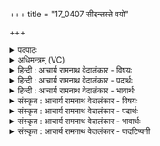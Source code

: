 +++
title = "17_0407 सीदन्तस्ते वयो"

+++
<details><summary>पदपाठः</summary>

सी꣡द꣢꣯न्तः। ते꣣। व꣡यः꣢꣯। य꣡था꣢꣯। गो꣡श्री꣢꣯ते। गो। श्री꣣ते। म꣡धौ꣢꣯। म꣣दिरे꣢। वि꣣व꣡क्ष꣢णे। अ꣣भि꣢। त्वाम्। इ꣣न्द्र। नोनुमः। ४०७।
</details>

<details><summary>अधिमन्त्रम् (VC)</summary>

- इन्द्रः
- सौभरिः काण्वः
- ककुप्
- ऋषभः
- ऐन्द्रं काण्डम्
</details>

<details><summary>हिन्दी : आचार्य रामनाथ वेदालंकार - विषयः</summary>

अगले मन्त्र में पक्षी के दृष्टान्त से परमेश्वर की स्तुति का विषय वर्णित है।
</details>

<details><summary>हिन्दी : आचार्य रामनाथ वेदालंकार - पदार्थः</summary>

पदार्थान्वय -  हे (इन्द्र) मधुवर्षक परमेश्वर ! (वयः यथा) पक्षियों के समान अर्थात् जैसे जलचर पक्षी जलाशय में एकत्र होते हैं वैसे, हम (ते) आपके (गोश्रीते) गोदुग्ध के समान पवित्र अन्तःप्रकाश से मिश्रित, (मदिरे) हर्षजनक, (विवक्षणे) मुक्ति प्राप्त करानेवाले (मधौ) आनन्दरूप सोमरस में (सीदन्तः) समवेत होकर बैठते हुए (त्वाम् अभि) आपको लक्ष्य करके (नोनुमः) अतिशय पुनः-पुनः स्तुति करते हैं ॥९॥ इस मन्त्र में उपमालङ्कार है ॥९॥
</details>

<details><summary>हिन्दी : आचार्य रामनाथ वेदालंकार - भावार्थः</summary>

भावार्थ -  जल-पक्षी जैसे जल के ऊपर मिलकर बैठते हैं और क्रें क्रें करते हैं, वैसे ही प्रेमरसघन परमात्मा के आनन्दरस में समवेत होकर उसके उपासक लोग उसे लक्ष्य कर पुनः- पुनः स्तुतिगीत गाते हैं। जैसे सोमरस में गाय का दूध मिलाया जाता है, वैसे ही परमात्मा के आनन्दरस में दिव्यप्रकाश का संमिश्रण है, यह जानना चाहिए ॥९॥
</details>

<details><summary>संस्कृत : आचार्य रामनाथ वेदालंकार - विषयः</summary>

अथ पक्षिदृष्टान्तेन परमेशस्तुतिविषयमाह।
</details>

<details><summary>संस्कृत : आचार्य रामनाथ वेदालंकार - पदार्थः</summary>

पदार्थान्वय -  हे (इन्द्र) मधुवर्षक परमेश ! (वयः२ यथा) पक्षिण इव। वयः इति ‘वि’ शब्दस्य प्रथमाबहुवचनम्। यथा जलचराः पक्षिणो जलाशये समवेता भवन्ति तद्वदित्यर्थः, वयम् (ते) तव (गोश्रीते३) गोपयसा इव पवित्रेण अन्तःप्रकाशेन मिश्रिते (मदिरे) हर्षजनके (विवक्षणे४) मुक्तिप्रापके। वि पूर्वाद् वह धातोरिदं रूपम्। (मधौ) आनन्दरूपे सोमरसे (सीदन्तः) समवेत्य उपविशन्तः (त्वाम् अभि) त्वामभिलक्ष्य (नोनुमः) अतिशयेन पुनः पुनः स्तुमः। णु स्तुतौ धातोर्यङ्लुगन्तोऽयं प्रयोगः ॥९॥ अत्रोपमालङ्कारः ॥९॥
</details>

<details><summary>संस्कृत : आचार्य रामनाथ वेदालंकार - भावार्थः</summary>

भावार्थ -  जलपक्षिणो यथा जले संभूय तिष्ठन्ति क्रेंकारं च कुर्वन्ति तथैव प्रेमरसघनस्य परमात्मन आनन्दरसे समवेतास्तदुपासकास्तमभिलक्ष्य भूयो भूयः स्तुतिगीतानि गायन्ति। यथा सोमे गोः पयः संमिश्र्यते, तथैवात्र परमात्मन आनन्दरसे दिव्यप्रकाशस्य संमिश्रणं वर्वर्तीति बोद्धव्यम् ॥९॥
</details>

<details><summary>संस्कृत : आचार्य रामनाथ वेदालंकार - पादटिप्पनी</summary>

टिप्पनी -   १. ऋ० ८।२१।५, ऋषिः सोभरिः काण्वः। २. वयः पक्षिणः। ते यथा सन्ध्यायामेकत्र वृक्षे समन्ताः व्यवतिष्ठन्ते तद्वदेकत्र वेद्याख्ये प्रदेशे व्यवतिष्ठन्तः इत्यर्थः—इति वि०। पक्षिणो यथा वृक्षे सीदन्ति तद्वत् सोमे सीदन्तः वयम्—इति भ०। पक्षिणो यथा एकत्र सङ्घीभूय तिष्ठन्ति तद्वत् सीदन्तो वयम्—इति सा०। ३. पयोभिर्मिश्रिते—इति वि०। गोविकारेण आशिरा पक्वे—इति भ०। गोविकारो दधि पयश्च गोशब्देनोच्यते। तेन दध्ना पयसा च मिश्रिते—इति सा०। ४. वक्तुमिच्छते—इति वि०। विवेकारि—इति भ०।
</details>